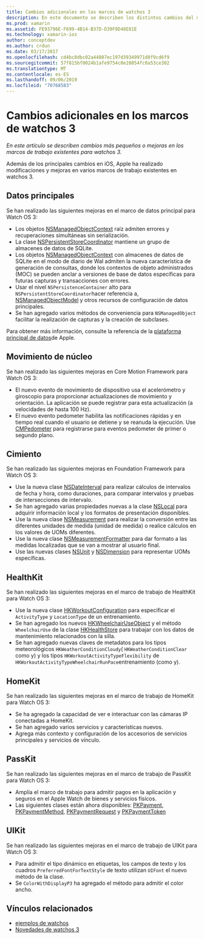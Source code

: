 ```yaml
---
title: Cambios adicionales en los marcos de watchos 3
description: En este documento se describen los distintos cambios del marco de trabajo introducidos con watchos 3 y cómo trabajar con ellos en Xamarin. Se describen los datos principales, Motion Core, Foundation, HealthKit, HomeKit, PassKit y UIKit.
ms.prod: xamarin
ms.assetid: FE93796E-F699-4B14-B37D-D39F9D48E81E
ms.technology: xamarin-ios
author: conceptdev
ms.author: crdun
ms.date: 03/17/2017
ms.openlocfilehash: cd4bc8dbc02a44807ec197d39349971d8f9cd6f9
ms.sourcegitcommit: 57f815bf0024b1afe9754c0e28054fc0a53ce302
ms.translationtype: MT
ms.contentlocale: es-ES
ms.lasthandoff: 09/06/2019
ms.locfileid: "70768583"
---
```

# <a name="additional-watchos-3-frameworks-changes"></a>Cambios adicionales en los marcos de watchos 3

_En este artículo se describen cambios más pequeños o mejoras en los marcos de trabajo existentes para watchos 3._

Además de los principales cambios en iOS, Apple ha realizado modificaciones y mejoras en varios marcos de trabajo existentes en watchos 3.

## <a name="core-data"></a>Datos principales

Se han realizado las siguientes mejoras en el marco de datos principal para Watch OS 3:

- Los objetos [NSManagedObjectContext](https://developer.apple.com/reference/coredata/nsmanagedobjectcontext) raíz admiten errores y recuperaciones simultáneas sin serialización.
- La clase [NSPersistentStoreCoordinator](https://developer.apple.com/reference/coredata/nspersistentstorecoordinator) mantiene un grupo de almacenes de datos de SQLite.
- Los objetos [NSManagedObjectContext](https://developer.apple.com/reference/coredata/nsmanagedobjectcontext) con almacenes de datos de SQLite en el modo de diario de Wal admiten la nueva característica de generación de consultas, donde los contextos de objeto administrados (MOC) se pueden anclar a versiones de base de datos específicas para futuras capturas y transacciones con errores.
- Usar el nivel `NSPersistenceContainer` alto para `NSPersistentStoreCoordinator`hacer referencia a, [NSManagedObjectModel](https://developer.apple.com/reference/coredata/nsmanagedobjectmodel) y otros recursos de configuración de datos principales.
- Se han agregado varios métodos de conveniencia para `NSManagedObject` facilitar la realización de capturas y la creación de subclases.

Para obtener más información, consulte la referencia de la [plataforma principal de datos](https://developer.apple.com/reference/coredata)de Apple.

## <a name="core-motion"></a>Movimiento de núcleo

Se han realizado las siguientes mejoras en Core Motion Framework para Watch OS 3:

- El nuevo evento de movimiento de dispositivo usa el acelerómetro y giroscopio para proporcionar actualizaciones de movimiento y orientación. La aplicación se puede registrar para esta actualización (a velocidades de hasta 100 Hz).
- El nuevo evento pedometer habilita las notificaciones rápidas y en tiempo real cuando el usuario se detiene y se reanuda la ejecución. Use [CMPedometer](https://developer.apple.com/reference/coremotion/cmpedometer) para registrarse para eventos pedometer de primer o segundo plano.

## <a name="foundation"></a>Cimiento

Se han realizado las siguientes mejoras en Foundation Framework para Watch OS 3:

- Use la nueva clase [NSDateInterval](https://developer.apple.com/reference/foundation/nsdateinterval) para realizar cálculos de intervalos de fecha y hora, como duraciones, para comparar intervalos y pruebas de intersecciones de intervalo.
- Se han agregado varias propiedades nuevas a la clase [NSLocal](https://developer.apple.com/reference/foundation/nslocale) para adquirir información local y los formatos de presentación disponibles.
- Use la nueva clase [NSMeasurement](https://developer.apple.com/reference/foundation/nsmeasurement) para realizar la conversión entre las diferentes unidades de medida (unidad de medida) o realice cálculos en los valores de UOMs diferentes.
- Use la nueva clase [NSMeasurementFormatter](https://developer.apple.com/reference/foundation/nsmeasurementformatter) para dar formato a las medidas localizadas que se van a mostrar al usuario final.
- Use las nuevas clases [NSUnit](https://developer.apple.com/reference/foundation/nsunit) y [NSDimension](https://developer.apple.com/reference/foundation/nsdimension) para representar UOMs específicas.

## <a name="healthkit"></a>HealthKit

Se han realizado las siguientes mejoras en el marco de trabajo de HealthKit para Watch OS 3:

- Use la nueva clase [HKWorkoutConfiguration](https://developer.apple.com/reference/healthkit/hkworkoutconfiguration) para especificar el `ActivityType` y `LocationType` de un entrenamiento.
- Se han agregado los nuevos [HKWheelchairUseObject](https://developer.apple.com/reference/healthkit/hkwheelchairuseobject) y el método `WheelchairUse` de la clase [HKHealthStore](https://developer.apple.com/reference/healthkit/hkhealthstore) para trabajar con los datos de mantenimiento relacionados con la silla.
- Se han agregado nuevas claves de metadatos para los tipos meteorológicos `HKWeatherConditionCloudy`( `HKWeatherConditionClear` como y) y los tipos `HKWorkoutActivityTypeFlexibility` de `HKWorkoutActivityTypeWheelchairRunPace`entrenamiento (como y).

## <a name="homekit"></a>HomeKit

Se han realizado las siguientes mejoras en el marco de trabajo de HomeKit para Watch OS 3:

- Se ha agregado la capacidad de ver e interactuar con las cámaras IP conectadas a HomeKit.
- Se han agregado varios servicios y características nuevos.
- Agrega más contexto y configuración de los accesorios de servicios principales y servicios de vínculo.

## <a name="passkit"></a>PassKit

Se han realizado las siguientes mejoras en el marco de trabajo de PassKit para Watch OS 3:

- Amplía el marco de trabajo para admitir pagos en la aplicación y seguros en el Apple Watch de bienes y servicios físicos.
- Las siguientes clases están ahora disponibles: [PKPayment](https://developer.apple.com/reference/passkit/pkpayment), [PKPaymentMethod](https://developer.apple.com/reference/passkit/pkpaymentmethod), [PKPaymentRequest](https://developer.apple.com/reference/passkit/pkpaymentrequest) y [PKPaymentToken](https://developer.apple.com/reference/passkit/pkpaymenttoken)

## <a name="uikit"></a>UIKit

Se han realizado las siguientes mejoras en el marco de trabajo de UIKit para Watch OS 3:

- Para admitir el tipo dinámico en etiquetas, los campos de texto y los cuadros `PreferredFontForTextStyle` de texto utilizan `UIFont` el nuevo método de la clase.
- Se `ColorWithDisplayP3` ha agregado el método para admitir el color ancho.

## <a name="related-links"></a>Vínculos relacionados

- [ejemplos de watchos](https://docs.microsoft.com/samples/browse/?products=xamarin&term=Xamarin.iOS%20watchos)
- [Novedades de watchos 3](https://developer.apple.com/library/prerelease/content/releasenotes/General/WhatsNewInwatchOS/Articles/watchOS3.html#//apple_ref/doc/uid/TP40017085-SW1)
